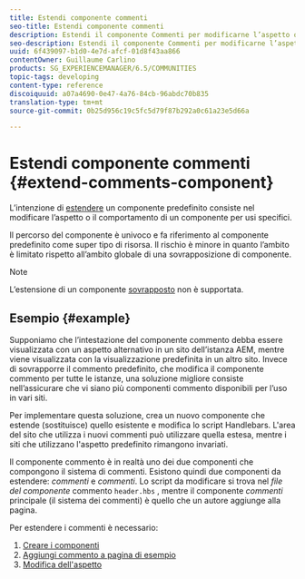```yaml
---
title: Estendi componente commenti
seo-title: Estendi componente commenti
description: Estendi il componente Commenti per modificarne l’aspetto o il comportamento per usi specifici
seo-description: Estendi il componente Commenti per modificarne l’aspetto o il comportamento per usi specifici
uuid: 6f439097-b1d0-4e7d-afcf-01d8f43aa866
contentOwner: Guillaume Carlino
products: SG_EXPERIENCEMANAGER/6.5/COMMUNITIES
topic-tags: developing
content-type: reference
discoiquuid: a07a4690-0e47-4a76-84cb-96abdc70b835
translation-type: tm+mt
source-git-commit: 0b25d956c19c5fc5d79f87b292a0c61a23e5d66a

---
```



# Estendi componente commenti {#extend-comments-component}

L’intenzione di [estendere](client-customize.md#extensions) un componente predefinito consiste nel modificare l’aspetto o il comportamento di un componente per usi specifici.

Il percorso del componente è univoco e fa riferimento al componente predefinito come super tipo di risorsa. Il rischio è minore in quanto l’ambito è limitato rispetto all’ambito globale di una sovrapposizione di componente.

>[!NOTE]
>
>L’estensione di un componente [sovrapposto](client-customize.md#overlays) non è supportata.

## Esempio {#example}

Supponiamo che l’intestazione del componente commento debba essere visualizzata con un aspetto alternativo in un sito dell’istanza AEM, mentre viene visualizzata con la visualizzazione predefinita in un altro sito. Invece di sovrapporre il commento predefinito, che modifica il componente commento per tutte le istanze, una soluzione migliore consiste nell’assicurare che vi siano più componenti commento disponibili per l’uso in vari siti.

Per implementare questa soluzione, crea un nuovo componente che estende (sostituisce) quello esistente e modifica lo script Handlebars. L&#39;area del sito che utilizza i nuovi commenti può utilizzare quella estesa, mentre i siti che utilizzano l&#39;aspetto predefinito rimangono invariati.

Il componente commento è in realtà uno dei due componenti che compongono il sistema di commenti. Esistono quindi due componenti da estendere: *commenti* e *commenti*. Lo script da modificare si trova nel *file del componente* commento `header.hbs` , mentre il componente *commenti* principale (il sistema dei commenti) è quello che un autore aggiunge alla pagina.

Per estendere i commenti è necessario:

1. [Creare i componenti](extend-create-components.md)
1. [Aggiungi commento a pagina di esempio](extend-sample-page.md)
1. [Modifica dell&#39;aspetto](extend-alter-appearance.md)


